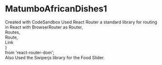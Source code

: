 # MatumboAfricanDishes1
Created with CodeSandbox
Used React Router a standard library for routing in React
with   BrowserRouter as Router,  
    Routes,  
    Route,  
    Link  
}   
from 'react-router-dom';  
Also Used the Swiperjs library for the Food Slider.
